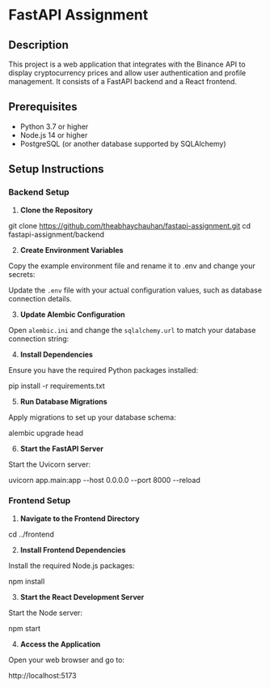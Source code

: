# FastAPI Assignment

## Description

This project is a web application that integrates with the Binance API to display cryptocurrency prices and allow user authentication and profile management. It consists of a FastAPI backend and a React frontend.

## Prerequisites

- Python 3.7 or higher
- Node.js 14 or higher
- PostgreSQL (or another database supported by SQLAlchemy)

## Setup Instructions

### Backend Setup

1. **Clone the Repository**

git clone https://github.com/theabhaychauhan/fastapi-assignment.git
cd fastapi-assignment/backend


2. **Create Environment Variables**

Copy the example environment file and rename it to .env and change your secrets:


Update the `.env` file with your actual configuration values, such as database connection details.

3. **Update Alembic Configuration**

Open `alembic.ini` and change the `sqlalchemy.url` to match your database connection string:


4. **Install Dependencies**

Ensure you have the required Python packages installed:

pip install -r requirements.txt


5. **Run Database Migrations**

Apply migrations to set up your database schema:

alembic upgrade head


6. **Start the FastAPI Server**

Start the Uvicorn server:

uvicorn app.main:app --host 0.0.0.0 --port 8000 --reload


### Frontend Setup

1. **Navigate to the Frontend Directory**

cd ../frontend

2. **Install Frontend Dependencies**

Install the required Node.js packages:

npm install


3. **Start the React Development Server**

Start the Node server:

npm start


4. **Access the Application**

Open your web browser and go to:

http://localhost:5173
